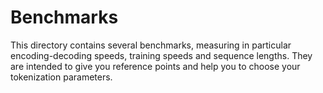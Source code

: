 # Benchmarks

This directory contains several benchmarks, measuring in particular encoding-decoding speeds, training speeds and sequence lengths.
They are intended to give you reference points and help you to choose your tokenization parameters.
